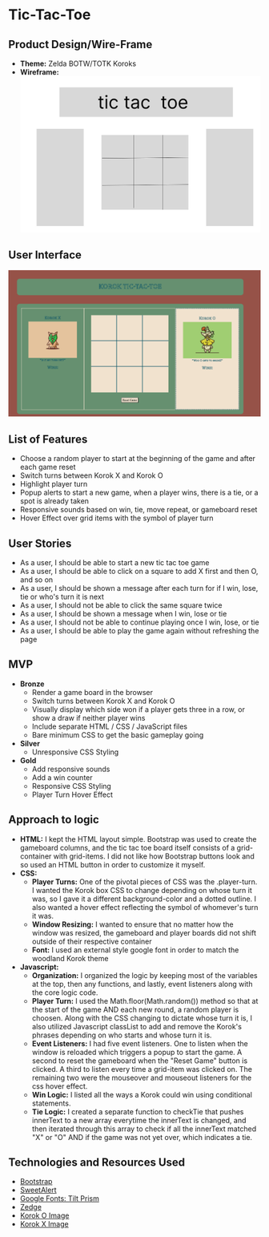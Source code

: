 # Tic-Tac-Toe

## Product Design/Wire-Frame
- **Theme:** Zelda BOTW/TOTK Koroks
- **Wireframe:**
![basic wireframe](media/tic-tac-toe-wireframe.jpg)

## User Interface
![ttt ui](media/ttt-ui.png)

## List of Features
- Choose a random player to start at the beginning of the game and after each game reset
- Switch turns between Korok X and Korok O
- Highlight player turn
- Popup alerts to start a new game, when a player wins, there is a tie, or a spot is already taken
- Responsive sounds based on win, tie, move repeat, or gameboard reset
- Hover Effect over grid items with the symbol of player turn

## User Stories
- As a user, I should be able to start a new tic tac toe game
- As a user, I should be able to click on a square to add X first and then O, and so on
- As a user, I should be shown a message after each turn for if I win, lose, tie or who's turn it is next
- As a user, I should not be able to click the same square twice
- As a user, I should be shown a message when I win, lose or tie
- As a user, I should not be able to continue playing once I win, lose, or tie
- As a user, I should be able to play the game again without refreshing the page

## MVP
- **Bronze**
    - Render a game board in the browser
    - Switch turns between Korok X and Korok O
    - Visually display which side won if a player gets three in a row, or show a draw if neither player wins
    - Include separate HTML / CSS / JavaScript files
    - Bare minimum CSS to get the basic gameplay going
- **Silver**
    - Unresponsive CSS Styling
- **Gold**
    - Add responsive sounds
    - Add a win counter
    - Responsive CSS Styling
    - Player Turn Hover Effect

## Approach to logic
- **HTML:** I kept the HTML layout simple. Bootstrap was used to create the gameboard columns, and the tic tac toe board itself consists of a grid-container with grid-items. I did not like how Bootstrap buttons look and so used an HTML button in order to customize it myself.
- **CSS:**
    - **Player Turns:** One of the pivotal pieces of CSS was the .player-turn. I wanted the Korok box CSS to change depending on whose turn it was, so I gave it a different background-color and a dotted outline. I also wanted a hover effect reflecting the symbol of whomever's turn it was.
    - **Window Resizing:** I wanted to ensure that no matter how the window was resized, the gameboard and player boards did not shift outside of their respective container
    - **Font:** I used an external style google font in order to match the woodland Korok theme
- **Javascript:** 
    - **Organization:** I organized the logic by keeping most of the variables at the top, then any functions, and lastly, event listeners along with the core logic code.
    - **Player Turn:**  I used the Math.floor(Math.random()) method so that at the start of the game AND each new round, a random player is choosen. Along with the CSS changing to dictate whose turn it is, I also utilized Javascript classList to add and remove the Korok's phrases depending on who starts and whose turn it is.
    - **Event Listeners:** I had five event listeners. One to listen when the window is reloaded which triggers a popup to start the game. A second to reset the gameboard when the "Reset Game" button is clicked. A third to listen every time a grid-item was clicked on. The remaining two were the mouseover and mouseout listeners for the css hover effect.
    - **Win Logic:** I listed all the ways a Korok could win using conditional statements.
    - **Tie Logic:** I created a separate function to checkTie that pushes innerText to a new array everytime the innerText is changed, and then iterated through this array to check if all the innerText matched "X" or "O" AND if the game was not yet over, which indicates a tie.

## Technologies and Resources Used
- [Bootstrap](https://getbootstrap.com/docs/5.3/getting-started/download/)
- [SweetAlert](https://sweetalert.js.org/)
- [Google Fonts: Tilt Prism](https://fonts.google.com/specimen/Tilt+Prism)
- [Zedge](https://www.zedge.net/ringtones-and-wallpapers)
- [Korok O Image](https://dribbble.com/shots/4133074-Yahaha)
- [Korok X Image](https://dribbble.com/shots/3495292-Yahaha-Korok-Chio)
